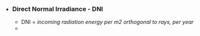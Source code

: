 - ### Direct Normal Irradiance - DNI
	- DNI = *incoming radiation energy per m2 orthogonal to rays, per year*
	-